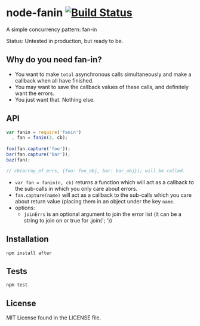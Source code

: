 node-fanin [![Build Status][1]][2]
==========

A simple concurrency pattern: fan-in

Status: Untested in production, but ready to be.

## Why do you need fan-in?

- You want to make `total` asynchronous calls simultaneously and make a callback when all have finished.
- You may want to save the callback values of these calls, and definitely want the errors.
- You just want that. Nothing else.

## API


```node.js
var fanin = require('fanin')
  , fan = fanin(3, cb);
 
foo(fan.capture('foo'));
bar(fan.capture('bar'));
baz(fan);

// cb(array_of_errs, {foo: foo_obj, bar: bar_obj}); will be called.
```

- `var fan = fanin(n, cb)` returns a function which will act as a callback to the sub-calls in which you only care about errors.
- `fan.capture(name)` will act as a callback to the sub-calls which you care about return value (placing them in an object under the key `name`.
- options:
    - `joinErrs` is an optional argument to join the error list (it can be a string to join on or true for .join('; '))

## Installation

`npm install after`

## Tests

`npm test`

## License

MIT License found in the LICENSE file. 

  [1]: https://travis-ci.org/yanatan16/node-fanin.png?branch=master
  [2]: http://travis-ci.org/yanatan16/node-fanin

